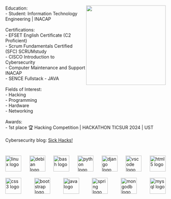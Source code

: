 ###

<img align="right" height="250" src="https://i.giphy.com/VbnUQpnihPSIgIXuZv.webp"  />

###

<p align="left">Education:<br>- Student: Information Technology Engineering | INACAP<br><br>Certifications:                                                                 <br>- EFSET English Certificate (C2 Proficient)<br>- Scrum Fundamentals Certified (SFC)  SCRUMstudy   <br>- CISCO Introduction to Cybersecurity                         <br>- Computer Maintenance and Support  INACAP         <br>- SENCE Fullstack - JAVA<br><br>Fields of Interest:<br>- Hacking<br>- Programming<br>- Hardware<br>- Networking<br><br>Awards:<br>- 1st place 🏆 Hacking Competition | HACKATHON TICSUR 2024 | UST <br><br>Cybersecurity blog: <a href="https://sickhacks.github.io/">Sick Hacks!</a> </p>

###

<br clear="both">

<div style="display: flex; flex-wrap: wrap; justify-content: space-between; align-items: center; gap: 20px;">
  <img src="https://cdn.jsdelivr.net/gh/devicons/devicon/icons/linux/linux-original.svg" height="50" alt="linux logo" />
  <img src="https://cdn.jsdelivr.net/gh/devicons/devicon/icons/debian/debian-original.svg" height="50" alt="debian logo" />
  <img src="https://cdn.simpleicons.org/gnubash/4EAA25" height="50" alt="bash logo" />
  <img src="https://cdn.jsdelivr.net/gh/devicons/devicon/icons/python/python-original.svg" height="50" alt="python logo" />
  <img src="https://skillicons.dev/icons?i=django" height="50" alt="django logo" />
  <img src="https://cdn.jsdelivr.net/gh/devicons/devicon/icons/vscode/vscode-original.svg" height="50" alt="vscode logo" />
  <img src="https://cdn.jsdelivr.net/gh/devicons/devicon/icons/html5/html5-original.svg" height="50" alt="html5 logo" />
  <img src="https://cdn.jsdelivr.net/gh/devicons/devicon/icons/css3/css3-original.svg" height="50" alt="css3 logo" />
  <img src="https://cdn.jsdelivr.net/gh/devicons/devicon/icons/bootstrap/bootstrap-original.svg" height="50" alt="bootstrap logo" />
  <img src="https://cdn.jsdelivr.net/gh/devicons/devicon/icons/java/java-original.svg" height="50" alt="java logo" />
  <img src="https://cdn.jsdelivr.net/gh/devicons/devicon/icons/spring/spring-original.svg" height="50" alt="spring logo" />
  <img src="https://cdn.jsdelivr.net/gh/devicons/devicon/icons/mongodb/mongodb-original.svg" height="50" alt="mongodb logo" />
  <img src="https://cdn.jsdelivr.net/gh/devicons/devicon/icons/mysql/mysql-original.svg" height="50" alt="mysql logo" />
</div>
